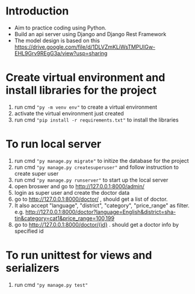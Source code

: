 # Introduction

* Aim to practice coding using Python. 
* Build an api server using Django and Django Rest Framework
* The model design is based on this https://drive.google.com/file/d/1DLVZmKLiWsTMPUIGw-EHL9Grv9REgG3a/view?usp=sharing

# Create virtual environment and install libraries for the project

1. run cmd `"py -m venv env"` to create a virtual environment
1. activate the virtual environment just created
1. run cmd `"pip install -r requirements.txt"` to install the libraries

# To run local server

1. run cmd `"py manage.py migrate"` to initize the database for the project
1. run cmd `"py manage.py createsuperuser"` and follow instruction to create super user
1. run cmd `"py manage.py runserver"` to start up the local server
1. open broswer and go to http://127.0.0.1:8000/admin/
1. login as super user and create the doctor data
1. go to http://127.0.0.1:8000/doctor/ , should get a list of doctor. 
1. It also accept "language", "district", "category", "price_range" as filter. e.g. http://127.0.0.1:8000/doctor?language=English&district=sha-tin&category=cat1&price_range=100,199
1. go to http://127.0.0.1:8000/doctor/{id} . should get a doctor info by specified id

# To run unittest for views and serializers

1. run cmd `"py manage.py test"`